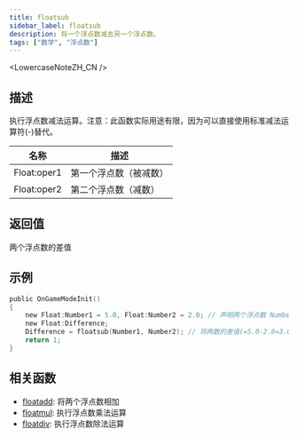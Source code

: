 ```yaml
---
title: floatsub
sidebar_label: floatsub
description: 将一个浮点数减去另一个浮点数。
tags: ["数学", "浮点数"]
---
```


<LowercaseNoteZH_CN />

## 描述

执行浮点数减法运算。注意：此函数实际用途有限，因为可以直接使用标准减法运算符(-)替代。

| 名称        | 描述                   |
| ----------- | ---------------------- |
| Float:oper1 | 第一个浮点数（被减数） |
| Float:oper2 | 第二个浮点数（减数）   |

## 返回值

两个浮点数的差值

## 示例

```c
public OnGameModeInit()
{
    new Float:Number1 = 5.0, Float:Number2 = 2.0; // 声明两个浮点数 Number1(5.0) 和 Number2(2.0)
    new Float:Difference;
    Difference = floatsub(Number1, Number2); // 将两数的差值(=5.0-2.0=3.0)存入浮点变量"Difference"
    return 1;
}
```

## 相关函数

- [floatadd](floatadd): 将两个浮点数相加
- [floatmul](floatmul): 执行浮点数乘法运算
- [floatdiv](floatdiv): 执行浮点数除法运算
